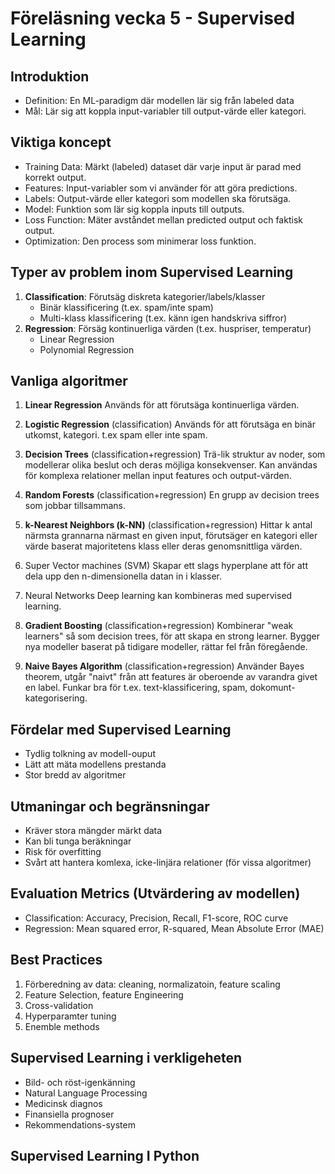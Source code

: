 # Föreläsning vecka 5 - Supervised Learning

## Introduktion

* Definition: En ML-paradigm där modellen lär sig från labeled data
* Mål: Lär sig att koppla input-variabler till output-värde eller kategori.

## Viktiga koncept

* Training Data: Märkt (labeled) dataset där varje input är parad med korrekt output.
* Features: Input-variabler som vi använder för att göra predictions.
* Labels: Output-värde eller kategori som modellen ska förutsäga.
* Model: Funktion som lär sig koppla inputs till outputs.
* Loss Function: Mäter avståndet mellan predicted output och faktisk output.
* Optimization: Den process som minimerar loss funktion.

## Typer av problem inom Supervised Learning

1. **Classification**: Förutsäg diskreta kategorier/labels/klasser
    * Binär klassificering (t.ex. spam/inte spam)
    * Multi-klass klassificering (t.ex. känn igen handskriva siffror)
2. **Regression**: Försäg kontinuerliga värden (t.ex. huspriser, temperatur)
    * Linear Regression
    * Polynomial Regression

## Vanliga algoritmer

1. **Linear Regression**
Används för att förutsäga kontinuerliga värden.

2. **Logistic Regression** (classification)
Används för att förutsäga en binär utkomst, kategori. t.ex spam eller inte spam.

3. **Decision Trees** (classification+regression)
Trä-lik struktur av noder, som modellerar olika beslut och deras möjliga konsekvenser.
Kan användas för komplexa relationer mellan input features och output-värden.

4. **Random Forests** (classification+regression)
En grupp av decision trees som jobbar tillsammans.

5. **k-Nearest Neighbors (k-NN)** (classification+regression)
Hittar k antal närmsta grannarna närmast en given input,
förutsäger en kategori eller värde baserat majoritetens klass eller deras genomsnittliga värden.

6. Super Vector machines (SVM)
Skapar ett slags hyperplane att för att dela upp den n-dimensionella datan in i klasser.

7. Neural Networks
Deep learning kan kombineras med supervised learning.

8. **Gradient Boosting** (classification+regression)
Kombinerar "weak learners" så som decision trees, för att skapa en strong learner. 
Bygger nya modeller baserat på tidigare modeller, rättar fel från föregående.

9. **Naive Bayes Algorithm** (classification+regression)
Använder Bayes theorem, utgår "naivt" från att features är oberoende av varandra givet en label.
Funkar bra för t.ex. text-klassificering, spam, dokomunt-kategorisering.

## Fördelar med Supervised Learning

* Tydlig tolkning av modell-ouput
* Lätt att mäta modellens prestanda
* Stor bredd av algoritmer

## Utmaningar och begränsningar

* Kräver stora mängder märkt data
* Kan bli tunga beräkningar
* Risk för overfitting
* Svårt att hantera komlexa, icke-linjära relationer (för vissa algoritmer)

## Evaluation Metrics (Utvärdering av modellen)

* Classification: Accuracy, Precision, Recall, F1-score, ROC curve
* Regression: Mean squared error, R-squared, Mean Absolute Error (MAE)

## Best Practices

1. Förberedning av data: cleaning, normalizatoin, feature scaling
2. Feature Selection, feature Engineering
3. Cross-validation
4. Hyperparamter tuning
5. Enemble methods

## Supervised Learning i verkligeheten

* Bild- och röst-igenkänning
* Natural Language Processing
* Medicinsk diagnos
* Finansiella prognoser
* Rekommendations-system

## Supervised Learning I Python
